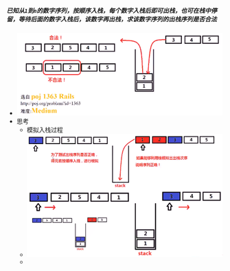 ##### 已知从`1`到`n`的数字序列，按顺序入栈，每个数字入栈后即可出栈，也可在栈中停留，等待后面的数字入栈后，该数字再出栈，求该数字序列的出栈序列是否合法

* ![image-20210825170656535](合法出栈序列.assets/image-20210825170656535.png)
* 思考
  * 模拟入栈过程
  * ![image-20210825171504468](合法出栈序列.assets/image-20210825171504468.png)
  * 

